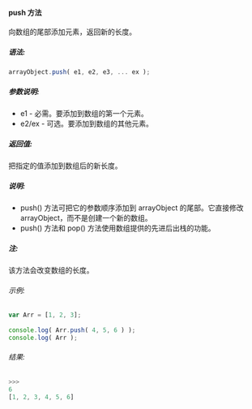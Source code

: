 #### push 方法

  向数组的尾部添加元素，返回新的长度。

##### 语法:

  ```javascript
  arrayObject.push( e1, e2, e3, ... ex );
  ```

##### 参数说明:

  - e1 - 必需。要添加到数组的第一个元素。
  - e2/ex - 可选。要添加到数组的其他元素。

##### 返回值:

  把指定的值添加到数组后的新长度。
  
##### 说明:

  - push() 方法可把它的参数顺序添加到 arrayObject 的尾部。它直接修改 arrayObject，而不是创建一个新的数组。
  - push() 方法和 pop() 方法使用数组提供的先进后出栈的功能。

##### 注:

  该方法会改变数组的长度。

###### 示例:

  ```javascript
  var Arr = [1, 2, 3];
	  
  console.log( Arr.push( 4, 5, 6 ) );
  console.log( Arr );
  ```

###### 结果:

  ```javascript
  >>>
  6
  [1, 2, 3, 4, 5, 6]
  ```
